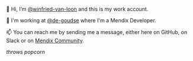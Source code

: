 👋 Hi, I’m [@winfried-van-loon](https://github.com/winfried-van-loon) and this is my work account.

🏢 I'm working at [@de-goudse](https://github.com/de-goudse) where I'm a Mendix Developer.

📫 You can reach me by sending me a message, either here on GitHub, on Slack or on [Mendix Community](https://developerprofiles.mendix.com/link/profile/overview/488853).

*throws popcorn*
